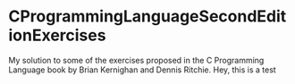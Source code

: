 # CProgrammingLanguageSecondEditionExercises
My solution to some of the exercises proposed in the C Programming Language book by Brian Kernighan and Dennis Ritchie.
Hey, this is a test

